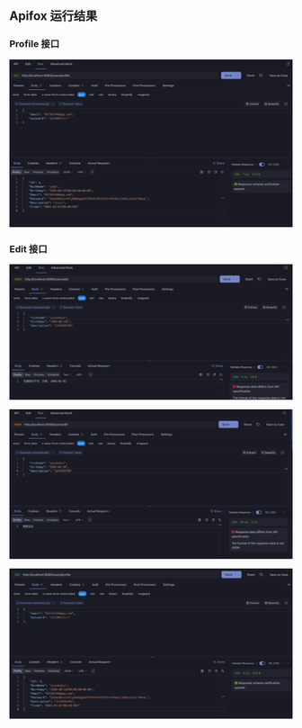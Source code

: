 ## Apifox 运行结果

### Profile 接口

![img.png](imgs/img.png)


### Edit 接口

![img_1.png](imgs/img_1.png)

![img_2.png](imgs/img_2.png)

![img_3.png](imgs/img_3.png)
